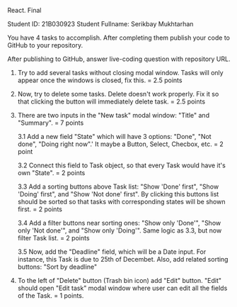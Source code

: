 React. Final

Student ID: 21B030923
Student Fullname: Serikbay Mukhtarhan

You have 4 tasks to accomplish. After completing them publish your code to GitHub to your repository.

After publishing to GitHub, answer live-coding question with repository URL.

1. Try to add several tasks without closing modal window. Tasks will only appear once the windows is closed, fix this. = 2.5 points

2. Now, try to delete some tasks. Delete doesn't work properly. Fix it so that clicking the button will immediately delete task. = 2.5 points

3. There are two inputs in the "New task" modal window: "Title" and "Summary". = 7 points

   3.1 Add a new field "State" which will have 3 options: "Done", "Not done", "Doing right now".'
   It maybe a Button, Select, Checbox, etc. = 2 point

   3.2 Connect this field to Task object, so that every Task would have it's own "State". = 2 points

   3.3 Add a sorting buttons above Task list: "Show 'Done' first", "Show 'Doing' first", and "Show 'Not done' first". By clicking this buttons list should be sorted so that tasks with corresponding states will be shown first. = 2 points

   3.4 Add a filter buttons near sorting ones: "Show only 'Done'", "Show only 'Not done'", and "Show only 'Doing'". Same logic as 3.3, but now filter Task list. = 2 points

   3.5 Now, add the "Deadline" field, which will be a Date input. For instance, this Task is due to 25th of Decembet. Also, add related sorting buttons: "Sort by deadline"

4. To the left of "Delete" button (Trash bin icon) add "Edit" button. "Edit" should open "Edit task" modal window where user can edit all the fields of the Task. = 1 points.
